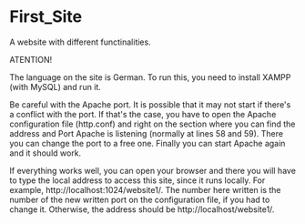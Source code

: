 # First_Site
A website with different functinalities.

ATENTION!

The language on the site is German. To run this, you need to install XAMPP (with MySQL) and run it.

Be careful with the Apache port. It is possible that it may not start if there's a conflict with the port.
If that's the case, you have to open the Apache configuration file (http.conf) and right on the section where you can find 
the address and Port Apache is listening (normally at lines 58 and 59). There you can change the port to a free one. Finally 
you can start Apache again and it should work.

If everything works well, you can open your browser and there you will have to type the local address to access this site, since it runs locally. For example, http://localhost:1024/website1/. The number here written is the number of the new written port on the configuration file, if you had to change it. Otherwise, the address should be http://localhost/website1/.
